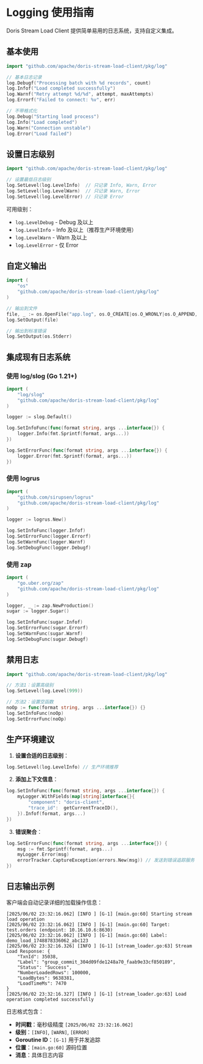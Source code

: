 # Logging 使用指南

Doris Stream Load Client 提供简单易用的日志系统，支持自定义集成。

## 基本使用

```go
import "github.com/apache/doris-stream-load-client/pkg/log"

// 基本日志记录
log.Debugf("Processing batch with %d records", count)
log.Infof("Load completed successfully")
log.Warnf("Retry attempt %d/%d", attempt, maxAttempts)
log.Errorf("Failed to connect: %v", err)

// 不带格式化
log.Debug("Starting load process")
log.Info("Load completed")
log.Warn("Connection unstable")
log.Error("Load failed")
```

## 设置日志级别

```go
import "github.com/apache/doris-stream-load-client/pkg/log"

// 设置最低日志级别
log.SetLevel(log.LevelInfo)  // 只记录 Info, Warn, Error
log.SetLevel(log.LevelWarn)  // 只记录 Warn, Error
log.SetLevel(log.LevelError) // 只记录 Error
```

可用级别：
- `log.LevelDebug` - Debug 及以上
- `log.LevelInfo` - Info 及以上（推荐生产环境使用）
- `log.LevelWarn` - Warn 及以上
- `log.LevelError` - 仅 Error

## 自定义输出

```go
import (
    "os"
    "github.com/apache/doris-stream-load-client/pkg/log"
)

// 输出到文件
file, _ := os.OpenFile("app.log", os.O_CREATE|os.O_WRONLY|os.O_APPEND, 0666)
log.SetOutput(file)

// 输出到标准错误
log.SetOutput(os.Stderr)
```

## 集成现有日志系统

### 使用 log/slog (Go 1.21+)

```go
import (
    "log/slog"
    "github.com/apache/doris-stream-load-client/pkg/log"
)

logger := slog.Default()

log.SetInfoFunc(func(format string, args ...interface{}) {
    logger.Info(fmt.Sprintf(format, args...))
})

log.SetErrorFunc(func(format string, args ...interface{}) {
    logger.Error(fmt.Sprintf(format, args...))
})
```

### 使用 logrus

```go
import (
    "github.com/sirupsen/logrus"
    "github.com/apache/doris-stream-load-client/pkg/log"
)

logger := logrus.New()

log.SetInfoFunc(logger.Infof)
log.SetErrorFunc(logger.Errorf)
log.SetWarnFunc(logger.Warnf)
log.SetDebugFunc(logger.Debugf)
```

### 使用 zap

```go
import (
    "go.uber.org/zap"
    "github.com/apache/doris-stream-load-client/pkg/log"
)

logger, _ := zap.NewProduction()
sugar := logger.Sugar()

log.SetInfoFunc(sugar.Infof)
log.SetErrorFunc(sugar.Errorf)
log.SetWarnFunc(sugar.Warnf)
log.SetDebugFunc(sugar.Debugf)
```

## 禁用日志

```go
import "github.com/apache/doris-stream-load-client/pkg/log"

// 方法1：设置高级别
log.SetLevel(log.Level(999))

// 方法2：设置空函数
noOp := func(format string, args ...interface{}) {}
log.SetInfoFunc(noOp)
log.SetErrorFunc(noOp)
```

## 生产环境建议

1. **设置合适的日志级别**：
```go
log.SetLevel(log.LevelInfo) // 生产环境推荐
```

2. **添加上下文信息**：
```go
log.SetInfoFunc(func(format string, args ...interface{}) {
    myLogger.WithFields(map[string]interface{}{
        "component": "doris-client",
        "trace_id":  getCurrentTraceID(),
    }).Infof(format, args...)
})
```

3. **错误聚合**：
```go
log.SetErrorFunc(func(format string, args ...interface{}) {
    msg := fmt.Sprintf(format, args...)
    myLogger.Error(msg)
    errorTracker.CaptureException(errors.New(msg)) // 发送到错误追踪服务
})
```

## 日志输出示例

客户端会自动记录详细的加载操作信息：

```
[2025/06/02 23:32:16.062] [INFO ] [G-1] [main.go:60] Starting stream load operation
[2025/06/02 23:32:16.062] [INFO ] [G-1] [main.go:60] Target: test.orders (endpoint: 10.16.10.6:8630)
[2025/06/02 23:32:16.062] [INFO ] [G-1] [main.go:60] Label: demo_load_1748878336062_abc123
[2025/06/02 23:32:16.326] [INFO ] [G-1] [stream_loader.go:63] Stream Load Response: {
    "TxnId": 35038,
    "Label": "group_commit_304d09fde1248a70_faab9e33cf850189",
    "Status": "Success",
    "NumberLoadedRows": 100000,
    "LoadBytes": 9638381,
    "LoadTimeMs": 7470
}
[2025/06/02 23:32:16.327] [INFO ] [G-1] [stream_loader.go:63] Load operation completed successfully
```

日志格式包含：
- **时间戳**：毫秒级精度 `[2025/06/02 23:32:16.062]`
- **级别**：`[INFO]`, `[WARN]`, `[ERROR]`
- **Goroutine ID**：`[G-1]` 用于并发追踪
- **位置**：`[main.go:60]` 源码位置
- **消息**：具体日志内容 